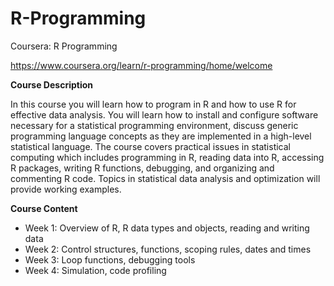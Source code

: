# R-Programming
Coursera: R Programming

https://www.coursera.org/learn/r-programming/home/welcome

**Course Description**

In this course you will learn how to program in R and how to use R for effective data analysis. You will learn how to install and configure software necessary for a statistical programming environment, discuss generic programming language concepts as they are implemented in a high-level statistical language. The course covers practical issues in statistical computing which includes programming in R, reading data into R, accessing R packages, writing R functions, debugging, and organizing and commenting R code. Topics in statistical data analysis and optimization will provide working examples.

**Course Content**

- Week 1: Overview of R, R data types and objects, reading and writing data
- Week 2: Control structures, functions, scoping rules, dates and times
- Week 3: Loop functions, debugging tools
- Week 4: Simulation, code profiling